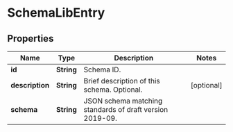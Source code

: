 # SchemaLibEntry

## Properties
Name | Type | Description | Notes
------------ | ------------- | ------------- | -------------
**id** | **String** | Schema ID. | 
**description** | **String** | Brief description of this schema. Optional. |  [optional]
**schema** | **String** | JSON schema matching standards of draft version 2019-09. | 
